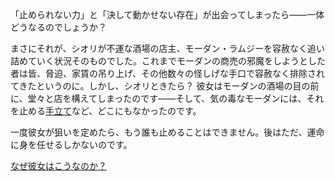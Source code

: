 <!-- title: どうか放っておいてください -->
<!-- relationship: Business -->

「止められない力」と「決して動かせない存在」が出会ってしまったら――一体どうなるのでしょうか？

まさにそれが、シオリが不運な酒場の店主、モーダン・ラムジーを容赦なく追い詰めていく状況そのものでした。これまでモーダンの商売の邪魔をしようとした者は皆、脅迫、家賃の吊り上げ、その他数々の怪しげな手口で容赦なく排除されてきたというのに。しかし、シオリときたら？ 彼女はモーダンの酒場の目の前に、堂々と店を構えてしまったのです――そして、気の毒なモーダンには、それを止める[手立て](https://www.youtube.com/live/wu7g7fNsXYk?si=EageWjwN4WxKqQAs&t=1226)など、どこにもなかったのです。

一度彼女が狙いを定めたら、もう誰も止めることはできません。後はただ、運命に身を任せるしかないのです。

[なぜ彼女はこうなのか？](#embed:https://www.youtube.com/live/wu7g7fNsXYk?si=gqlY8ivGqTBdATtz&t=12241)